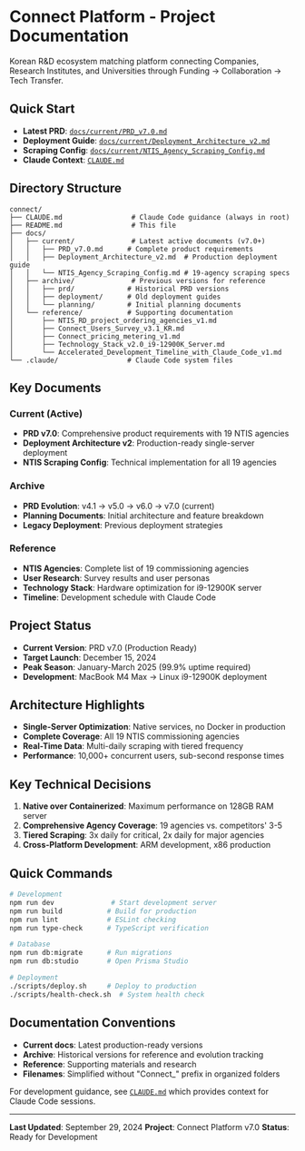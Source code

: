 # Connect Platform - Project Documentation

Korean R&D ecosystem matching platform connecting Companies, Research Institutes, and Universities through Funding → Collaboration → Tech Transfer.

## Quick Start

- **Latest PRD**: [`docs/current/PRD_v7.0.md`](docs/current/PRD_v7.0.md)
- **Deployment Guide**: [`docs/current/Deployment_Architecture_v2.md`](docs/current/Deployment_Architecture_v2.md)
- **Scraping Config**: [`docs/current/NTIS_Agency_Scraping_Config.md`](docs/current/NTIS_Agency_Scraping_Config.md)
- **Claude Context**: [`CLAUDE.md`](CLAUDE.md)

## Directory Structure

```
connect/
├── CLAUDE.md                 # Claude Code guidance (always in root)
├── README.md                 # This file
├── docs/
│   ├── current/              # Latest active documents (v7.0+)
│   │   ├── PRD_v7.0.md      # Complete product requirements
│   │   ├── Deployment_Architecture_v2.md  # Production deployment guide
│   │   └── NTIS_Agency_Scraping_Config.md # 19-agency scraping specs
│   ├── archive/              # Previous versions for reference
│   │   ├── prd/             # Historical PRD versions
│   │   ├── deployment/      # Old deployment guides
│   │   └── planning/        # Initial planning documents
│   └── reference/           # Supporting documentation
│       ├── NTIS_RD_project_ordering_agencies_v1.md
│       ├── Connect_Users_Survey_v3.1_KR.md
│       ├── Connect_pricing_metering_v1.md
│       ├── Technology_Stack_v2.0_i9-12900K_Server.md
│       └── Accelerated_Development_Timeline_with_Claude_Code_v1.md
└── .claude/                 # Claude Code system files
```

## Key Documents

### Current (Active)
- **PRD v7.0**: Comprehensive product requirements with 19 NTIS agencies
- **Deployment Architecture v2**: Production-ready single-server deployment
- **NTIS Scraping Config**: Technical implementation for all 19 agencies

### Archive
- **PRD Evolution**: v4.1 → v5.0 → v6.0 → v7.0 (current)
- **Planning Documents**: Initial architecture and feature breakdown
- **Legacy Deployment**: Previous deployment strategies

### Reference
- **NTIS Agencies**: Complete list of 19 commissioning agencies
- **User Research**: Survey results and user personas
- **Technology Stack**: Hardware optimization for i9-12900K server
- **Timeline**: Development schedule with Claude Code

## Project Status

- **Current Version**: PRD v7.0 (Production Ready)
- **Target Launch**: December 15, 2024
- **Peak Season**: January-March 2025 (99.9% uptime required)
- **Development**: MacBook M4 Max → Linux i9-12900K deployment

## Architecture Highlights

- **Single-Server Optimization**: Native services, no Docker in production
- **Complete Coverage**: All 19 NTIS commissioning agencies
- **Real-Time Data**: Multi-daily scraping with tiered frequency
- **Performance**: 10,000+ concurrent users, sub-second response times

## Key Technical Decisions

1. **Native over Containerized**: Maximum performance on 128GB RAM server
2. **Comprehensive Agency Coverage**: 19 agencies vs. competitors' 3-5
3. **Tiered Scraping**: 3x daily for critical, 2x daily for major agencies
4. **Cross-Platform Development**: ARM development, x86 production

## Quick Commands

```bash
# Development
npm run dev              # Start development server
npm run build           # Build for production
npm run lint            # ESLint checking
npm run type-check      # TypeScript verification

# Database
npm run db:migrate      # Run migrations
npm run db:studio       # Open Prisma Studio

# Deployment
./scripts/deploy.sh     # Deploy to production
./scripts/health-check.sh  # System health check
```

## Documentation Conventions

- **Current docs**: Latest production-ready versions
- **Archive**: Historical versions for reference and evolution tracking
- **Reference**: Supporting materials and research
- **Filenames**: Simplified without "Connect_" prefix in organized folders

For development guidance, see [`CLAUDE.md`](CLAUDE.md) which provides context for Claude Code sessions.

---

**Last Updated**: September 29, 2024
**Project**: Connect Platform v7.0
**Status**: Ready for Development